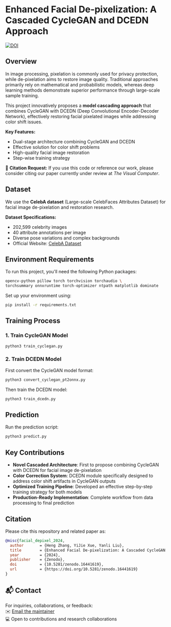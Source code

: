 # Enhanced Facial De-pixelization: A Cascaded CycleGAN and DCEDN Approach

[![DOI](https://zenodo.org/badge/DOI/10.5281/zenodo.16441619.svg)](https://doi.org/10.5281/zenodo.16441619)

## Overview
In image processing, pixelation is commonly used for privacy protection, while de-pixelation aims to restore image quality. Traditional approaches primarily rely on mathematical and probabilistic models, whereas deep learning methods demonstrate superior performance through large-scale sample training. 

This project innovatively proposes a **model cascading approach** that combines CycleGAN with DCEDN (Deep Convolutional Encoder-Decoder Network), effectively restoring facial pixelated images while addressing color shift issues.

**Key Features:**
- Dual-stage architecture combining CycleGAN and DCEDN
- Effective solution for color shift problems
- High-quality facial image restoration
- Step-wise training strategy

📢 **Citation Request:** If you use this code or reference our work, please consider citing our paper currently under review at *The Visual Computer*.

## Dataset
We use the **CelebA dataset** (Large-scale CelebFaces Attributes Dataset) for facial image de-pixelation and restoration research.

**Dataset Specifications:**
- 202,599 celebrity images
- 40 attribute annotations per image
- Diverse pose variations and complex backgrounds
- Official Website: [CelebA Dataset](https://mmlab.ie.cuhk.edu.hk/projects/CelebA.html)

## Environment Requirements
To run this project, you'll need the following Python packages: 
```bash
opencv-python pillow torch torchvision torchaudio \
torchsummary onnxruntime torch-optimizer ntpath matplotlib dominate
```
Set up your environment using:
```bash
pip install -r requirements.txt
```

## Training Process

### 1. Train CycleGAN Model
```bash
python3 train_cyclegan.py
```
### 2. Train DCEDN Model
First convert the CycleGAN model format:
```bash
python3 convert_cyclegan_pt2onnx.py
```
Then train the DCEDN model:
```bash
python3 train_dcedn.py
```

## Prediction
Run the prediction script:
```bash
python3 predict.py
```

## Key Contributions

- **Novel Cascaded Architecture**: First to propose combining CycleGAN with DCEDN for facial image de-pixelation
- **Color Correction System**: DCEDN module specifically designed to address color shift artifacts in CycleGAN outputs
- **Optimized Training Pipeline**: Developed an effective step-by-step training strategy for both models
- **Production-Ready Implementation**: Complete workflow from data processing to final prediction

## Citation
Please cite this repository and related paper as:
```bibtex
@misc{facial_depixel_2024,
  author       = {Heng Zhang, YiJie Xue, Yanli Liu},
  title        = {Enhanced Facial De-pixelization: A Cascaded CycleGAN and DCEDN Approach},
  year         = {2024},
  publisher    = {Zenodo},
  doi          = {10.5281/zenodo.16441619},
  url          = {https://doi.org/10.5281/zenodo.16441619}
}
```

## 📬 Contact

For inquiries, collaborations, or feedback:  
✉️ [Email the maintainer](mailto:apperrs@gmail.com)  
💻 Open to contributions and research collaborations  


